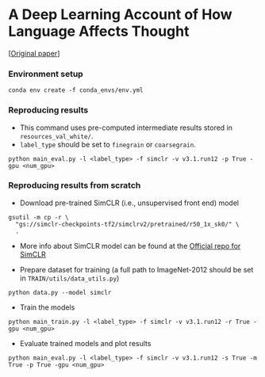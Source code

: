 # A Deep Learning Account of How Language Affects Thought
\[[Original paper](https://psyarxiv.com/9xwjh)\]

### Environment setup
```
conda env create -f conda_envs/env.yml
```
 
### Reproducing results 
* This command uses pre-computed intermediate results stored in `resources_val_white/`.
* `label_type` should be set to `finegrain` or `coarsegrain`.
```
python main_eval.py -l <label_type> -f simclr -v v3.1.run12 -p True -gpu <num_gpu>
```

### Reproducing results from scratch
* Download pre-trained SimCLR (i.e., unsupervised front end) model
```
gsutil -m cp -r \
  "gs://simclr-checkpoints-tf2/simclrv2/pretrained/r50_1x_sk0/" \
  .
```
* More info about SimCLR model can be found at the [Official repo for SimCLR](https://github.com/google-research/simclr/tree/master/tf2)
  
* Prepare dataset for training (a full path to ImageNet-2012 should be set in `TRAIN/utils/data_utils.py`)
```
python data.py --model simclr
```
* Train the models
```
python main_train.py -l <label_type> -f simclr -v v3.1.run12 -r True -gpu <num_gpu>
```
* Evaluate trained models and plot results
```
python main_eval.py -l <label_type> -f simclr -v v3.1.run12 -s True -m True -p True -gpu <num_gpu>
```
